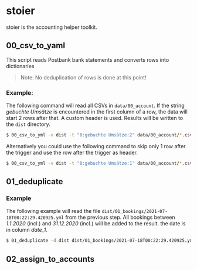 # stoier

stoier is the accounting helper toolkit.

## 00_csv_to_yaml

This script reads Postbank bank statements and converts rows into dictionaries

> Note: No deduplication of rows is done at this point!

### Example:

The following command will read all CSVs in `data/00_account`.
If the string _gebuchte Umsätze_ is encountered in the first column of a row, the data will start
2 rows after that. 
A custom header is used. 
Results will be written to the `dist` directory.

```zsh
$ 00_csv_to_yml -v dist -t "0:gebuchte Umsätze:2" data/00_account/*.csv -h "date_1:date_2:type:details:sender:receiver:amount:balance" 
```

Alternatively you could use the following command to skip only 1 row after the trigger and use the
row after the trigger as header.

```zsh
$ 00_csv_to_yml -v dist -t "0:gebuchte Umsätze:1" data/00_account/*.csv 
```

## 01_deduplicate


### Example

The following example will read the file `dist/01_bookings/2021-07-18T00:22:29.420925.yml` from the previous step.
All bookings between _1.1.2020_ (incl.) and _31.12.2020_ (incl.) will be added to the result.
the date is in column _date\_1_.

```zsh
$ 01_deduplicate -d dist dist/01_bookings/2021-07-18T00:22:29.420925.yml -s 01.01.2020 -e 31.12.2020 --datecol "date_1"
```

## 02_assign_to_accounts

